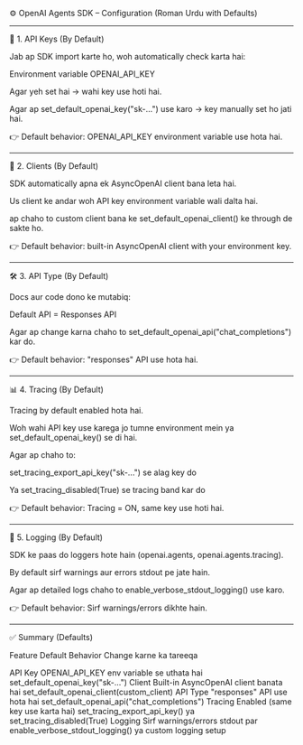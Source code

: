 
⚙️ OpenAI Agents SDK – Configuration (Roman Urdu with Defaults)


---

🔑 1. API Keys (By Default)

Jab ap SDK import karte ho, woh automatically check karta hai:

Environment variable OPENAI_API_KEY


Agar yeh set hai → wahi key use hoti hai.

Agar ap set_default_openai_key("sk-...") use karo → key manually set ho jati hai.


👉 Default behavior: OPENAI_API_KEY environment variable use hota hai.


---

🤝 2. Clients (By Default)

SDK automatically apna ek AsyncOpenAI client bana leta hai.

Us client ke andar woh API key environment variable wali dalta hai.

ap chaho to custom client bana ke set_default_openai_client() ke through de sakte ho.


👉 Default behavior: built-in AsyncOpenAI client with your environment key.


---

🛠 3. API Type (By Default)

Docs aur code dono ke mutabiq:

Default API = Responses API

Agar ap change karna chaho to set_default_openai_api("chat_completions") kar do.


👉 Default behavior: "responses" API use hota hai.


---

📊 4. Tracing (By Default)

Tracing by default enabled hota hai.

Woh wahi API key use karega jo tumne environment mein ya set_default_openai_key() se di hai.

Agar ap chaho to:

set_tracing_export_api_key("sk-...") se alag key do

Ya set_tracing_disabled(True) se tracing band kar do



👉 Default behavior: Tracing = ON, same key use hoti hai.


---

🐞 5. Logging (By Default)

SDK ke paas do loggers hote hain (openai.agents, openai.agents.tracing).

By default sirf warnings aur errors stdout pe jate hain.

Agar ap detailed logs chaho to enable_verbose_stdout_logging() use karo.


👉 Default behavior: Sirf warnings/errors dikhte hain.


---

✅ Summary (Defaults)

Feature	Default Behavior	Change karne ka tareeqa

API Key	OPENAI_API_KEY env variable se uthata hai	set_default_openai_key("sk-...")
Client	Built-in AsyncOpenAI client banata hai	set_default_openai_client(custom_client)
API Type	"responses" API use hota hai	set_default_openai_api("chat_completions")
Tracing	Enabled (same key use karta hai)	set_tracing_export_api_key() ya set_tracing_disabled(True)
Logging	Sirf warnings/errors stdout par	enable_verbose_stdout_logging() ya custom logging setup
